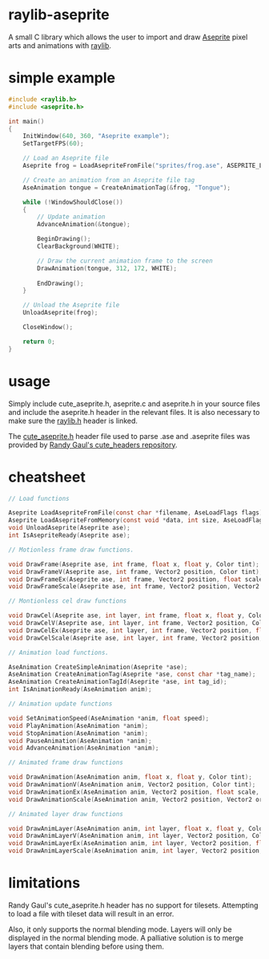 # raylib-aseprite
A small C library which allows the user to import and draw [Aseprite](https://www.aseprite.org) pixel arts and animations with [raylib](https://www.raylib.com/).

# simple example
``` c
#include <raylib.h>
#include <aseprite.h>

int main()
{
	InitWindow(640, 360, "Aseprite example");
	SetTargetFPS(60);

	// Load an Aseprite file
	Aseprite frog = LoadAsepriteFromFile("sprites/frog.ase", ASEPRITE_LOAD_ALL);

	// Create an animation from an Aseprite file tag
	AseAnimation tongue = CreateAnimationTag(&frog, "Tongue");

	while (!WindowShouldClose())
	{
		// Update animation
		AdvanceAnimation(&tongue);

		BeginDrawing();
		ClearBackground(WHITE);

		// Draw the current animation frame to the screen
		DrawAnimation(tongue, 312, 172, WHITE);
    
		EndDrawing();
	}

	// Unload the Aseprite file
	UnloadAseprite(frog);

	CloseWindow();

	return 0;
}
```

# usage
Simply include cute_aseprite.h, aseprite.c and aseprite.h in your source files and include the aseprite.h header in the relevant files. It is also necessary to make sure the [raylib.h](https://github.com/raysan5/raylib) header is linked.

The [cute_aseprite.h](https://github.com/RandyGaul/cute_headers/blob/master/cute_aseprite.h) header file used to parse .ase and .aseprite files was provided by [Randy Gaul's cute_headers repository](https://github.com/RandyGaul/cute_headers/tree/master).

# cheatsheet
``` c
// Load functions

Aseprite LoadAsepriteFromFile(const char *filename, AseLoadFlags flags);
Aseprite LoadAsepriteFromMemory(const void *data, int size, AseLoadFlags flags);
void UnloadAseprite(Aseprite ase);
int IsAsepriteReady(Aseprite ase);

// Motionless frame draw functions.

void DrawFrame(Aseprite ase, int frame, float x, float y, Color tint);
void DrawFrameV(Aseprite ase, int frame, Vector2 position, Color tint);
void DrawFrameEx(Aseprite ase, int frame, Vector2 position, float scale, float rotation, Color tint);
void DrawFrameScale(Aseprite ase, int frame, Vector2 position, Vector2 origin, float x_scale, float y_scale, float rotation, Color tint);

// Montionless cel draw functions

void DrawCel(Aseprite ase, int layer, int frame, float x, float y, Color tint);
void DrawCelV(Aseprite ase, int layer, int frame, Vector2 position, Color tint);
void DrawCelEx(Aseprite ase, int layer, int frame, Vector2 position, float scale, float rotation, Color tint);
void DrawCelScale(Aseprite ase, int layer, int frame, Vector2 position, Vector2 origin, float x_scale, float y_scale, float rotation, Color tint);

// Animation load functions.	

AseAnimation CreateSimpleAnimation(Aseprite *ase);
AseAnimation CreateAnimationTag(Aseprite *ase, const char *tag_name);
AseAnimation CreateAnimationTagId(Aseprite *ase, int tag_id);
int IsAnimationReady(AseAnimation anim);

// Animation update functions

void SetAnimationSpeed(AseAnimation *anim, float speed);
void PlayAnimation(AseAnimation *anim);
void StopAnimation(AseAnimation *anim);
void PauseAnimation(AseAnimation *anim);
void AdvanceAnimation(AseAnimation *anim);

// Animated frame draw functions

void DrawAnimation(AseAnimation anim, float x, float y, Color tint);
void DrawAnimationV(AseAnimation anim, Vector2 position, Color tint);
void DrawAnimationEx(AseAnimation anim, Vector2 position, float scale, float rotation, Color tint);
void DrawAnimationScale(AseAnimation anim, Vector2 position, Vector2 origin, float x_scale, float y_scale, float rotation, Color tint);

// Animated layer draw functions

void DrawAnimLayer(AseAnimation anim, int layer, float x, float y, Color tint);
void DrawAnimLayerV(AseAnimation anim, int layer, Vector2 position, Color tint);
void DrawAnimLayerEx(AseAnimation anim, int layer, Vector2 position, float scale, float rotation, Color tint);
void DrawAnimLayerScale(AseAnimation anim, int layer, Vector2 position, Vector2 origin, float x_scale, float y_scale, float rotation, Color tint);
```

# limitations
Randy Gaul's cute_aseprite.h header has no support for tilesets. Attempting to load a file with tileset data will result in an error.

Also, it only supports the normal blending mode. Layers will only be displayed in the normal blending mode. A palliative solution is to merge layers that contain blending before using them.
